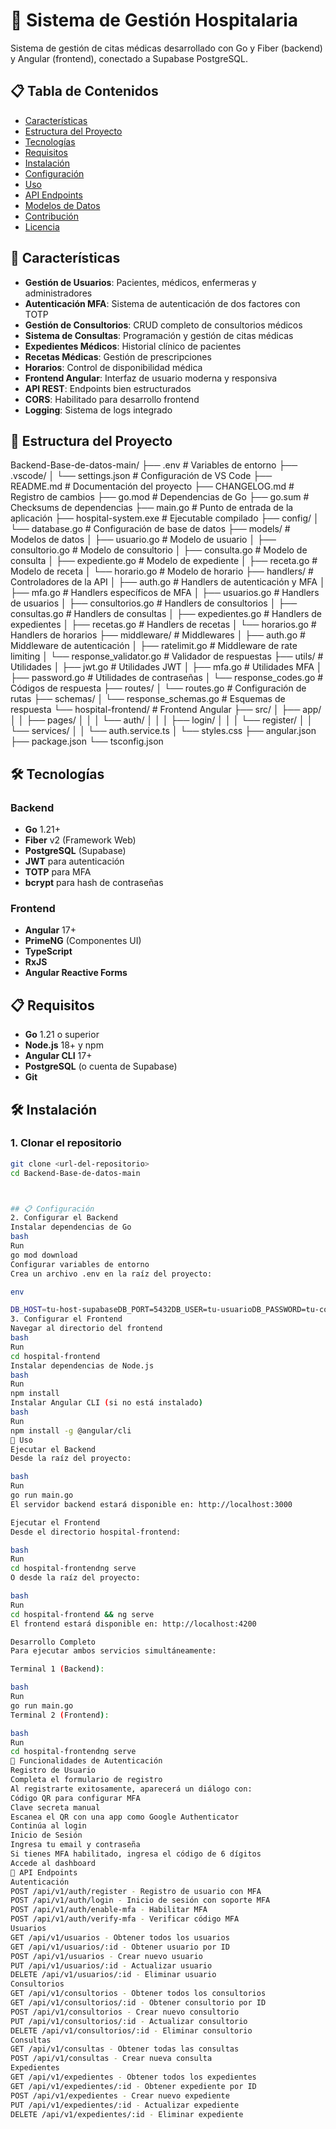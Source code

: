 # 🏥 Sistema de Gestión Hospitalaria

Sistema de gestión de citas médicas desarrollado con Go y Fiber (backend) y Angular (frontend), conectado a Supabase PostgreSQL.

## 📋 Tabla de Contenidos

- [Características](#-características)
- [Estructura del Proyecto](#-estructura-del-proyecto)
- [Tecnologías](#-tecnologías)
- [Requisitos](#-requisitos)
- [Instalación](#️-instalación)
- [Configuración](#-configuración)
- [Uso](#-uso)
- [API Endpoints](#-api-endpoints)
- [Modelos de Datos](#-modelos-de-datos)
- [Contribución](#-contribución)
- [Licencia](#-licencia)

## 🚀 Características

- **Gestión de Usuarios**: Pacientes, médicos, enfermeras y administradores
- **Autenticación MFA**: Sistema de autenticación de dos factores con TOTP
- **Gestión de Consultorios**: CRUD completo de consultorios médicos
- **Sistema de Consultas**: Programación y gestión de citas médicas
- **Expedientes Médicos**: Historial clínico de pacientes
- **Recetas Médicas**: Gestión de prescripciones
- **Horarios**: Control de disponibilidad médica
- **Frontend Angular**: Interfaz de usuario moderna y responsiva
- **API REST**: Endpoints bien estructurados
- **CORS**: Habilitado para desarrollo frontend
- **Logging**: Sistema de logs integrado

## 📁 Estructura del Proyecto
Backend-Base-de-datos-main/
├── .env                    # Variables de entorno
├── .vscode/
│   └── settings.json      # Configuración de VS Code
├── README.md              # Documentación del proyecto
├── CHANGELOG.md           # Registro de cambios
├── go.mod                 # Dependencias de Go
├── go.sum                 # Checksums de dependencias
├── main.go                # Punto de entrada de la aplicación
├── hospital-system.exe    # Ejecutable compilado
├── config/
│   └── database.go        # Configuración de base de datos
├── models/                # Modelos de datos
│   ├── usuario.go         # Modelo de usuario
│   ├── consultorio.go     # Modelo de consultorio
│   ├── consulta.go        # Modelo de consulta
│   ├── expediente.go      # Modelo de expediente
│   ├── receta.go          # Modelo de receta
│   └── horario.go         # Modelo de horario
├── handlers/              # Controladores de la API
│   ├── auth.go            # Handlers de autenticación y MFA
│   ├── mfa.go             # Handlers específicos de MFA
│   ├── usuarios.go        # Handlers de usuarios
│   ├── consultorios.go    # Handlers de consultorios
│   ├── consultas.go       # Handlers de consultas
│   ├── expedientes.go     # Handlers de expedientes
│   ├── recetas.go         # Handlers de recetas
│   └── horarios.go        # Handlers de horarios
├── middleware/            # Middlewares
│   ├── auth.go            # Middleware de autenticación
│   ├── ratelimit.go       # Middleware de rate limiting
│   └── response_validator.go # Validador de respuestas
├── utils/                 # Utilidades
│   ├── jwt.go             # Utilidades JWT
│   ├── mfa.go             # Utilidades MFA
│   ├── password.go        # Utilidades de contraseñas
│   └── response_codes.go  # Códigos de respuesta
├── routes/
│   └── routes.go          # Configuración de rutas
├── schemas/
│   └── response_schemas.go # Esquemas de respuesta
└── hospital-frontend/     # Frontend Angular
├── src/
│   ├── app/
│   │   ├── pages/
│   │   │   └── auth/
│   │   │       ├── login/
│   │   │       └── register/
│   │   └── services/
│   │       └── auth.service.ts
│   └── styles.css
├── angular.json
├── package.json
└── tsconfig.json


## 🛠️ Tecnologías

### Backend
- **Go** 1.21+
- **Fiber** v2 (Framework Web)
- **PostgreSQL** (Supabase)
- **JWT** para autenticación
- **TOTP** para MFA
- **bcrypt** para hash de contraseñas

### Frontend
- **Angular** 17+
- **PrimeNG** (Componentes UI)
- **TypeScript**
- **RxJS**
- **Angular Reactive Forms**

## 📋 Requisitos

- **Go** 1.21 o superior
- **Node.js** 18+ y npm
- **Angular CLI** 17+
- **PostgreSQL** (o cuenta de Supabase)
- **Git**

## 🛠️ Instalación

### 1. Clonar el repositorio
```bash
git clone <url-del-repositorio>
cd Backend-Base-de-datos-main



## 📋 Configuración 
2. Configurar el Backend
Instalar dependencias de Go
bash
Run
go mod download
Configurar variables de entorno
Crea un archivo .env en la raíz del proyecto:

env

DB_HOST=tu-host-supabaseDB_PORT=5432DB_USER=tu-usuarioDB_PASSWORD=tu-contraseñaDB_NAME=tu-base-de-datosJWT_SECRET=tu-clave-secreta-jwtPORT=3000
3. Configurar el Frontend
Navegar al directorio del frontend
bash
Run
cd hospital-frontend
Instalar dependencias de Node.js
bash
Run
npm install
Instalar Angular CLI (si no está instalado)
bash
Run
npm install -g @angular/cli
🚀 Uso
Ejecutar el Backend
Desde la raíz del proyecto:

bash
Run
go run main.go
El servidor backend estará disponible en: http://localhost:3000

Ejecutar el Frontend
Desde el directorio hospital-frontend:

bash
Run
cd hospital-frontendng serve
O desde la raíz del proyecto:

bash
Run
cd hospital-frontend && ng serve
El frontend estará disponible en: http://localhost:4200

Desarrollo Completo
Para ejecutar ambos servicios simultáneamente:

Terminal 1 (Backend):

bash
Run
go run main.go
Terminal 2 (Frontend):

bash
Run
cd hospital-frontendng serve
🔐 Funcionalidades de Autenticación
Registro de Usuario
Completa el formulario de registro
Al registrarte exitosamente, aparecerá un diálogo con:
Código QR para configurar MFA
Clave secreta manual
Escanea el QR con una app como Google Authenticator
Continúa al login
Inicio de Sesión
Ingresa tu email y contraseña
Si tienes MFA habilitado, ingresa el código de 6 dígitos
Accede al dashboard
📡 API Endpoints
Autenticación
POST /api/v1/auth/register - Registro de usuario con MFA
POST /api/v1/auth/login - Inicio de sesión con soporte MFA
POST /api/v1/auth/enable-mfa - Habilitar MFA
POST /api/v1/auth/verify-mfa - Verificar código MFA
Usuarios
GET /api/v1/usuarios - Obtener todos los usuarios
GET /api/v1/usuarios/:id - Obtener usuario por ID
POST /api/v1/usuarios - Crear nuevo usuario
PUT /api/v1/usuarios/:id - Actualizar usuario
DELETE /api/v1/usuarios/:id - Eliminar usuario
Consultorios
GET /api/v1/consultorios - Obtener todos los consultorios
GET /api/v1/consultorios/:id - Obtener consultorio por ID
POST /api/v1/consultorios - Crear nuevo consultorio
PUT /api/v1/consultorios/:id - Actualizar consultorio
DELETE /api/v1/consultorios/:id - Eliminar consultorio
Consultas
GET /api/v1/consultas - Obtener todas las consultas
POST /api/v1/consultas - Crear nueva consulta
Expedientes
GET /api/v1/expedientes - Obtener todos los expedientes
GET /api/v1/expedientes/:id - Obtener expediente por ID
POST /api/v1/expedientes - Crear nuevo expediente
PUT /api/v1/expedientes/:id - Actualizar expediente
DELETE /api/v1/expedientes/:id - Eliminar expediente